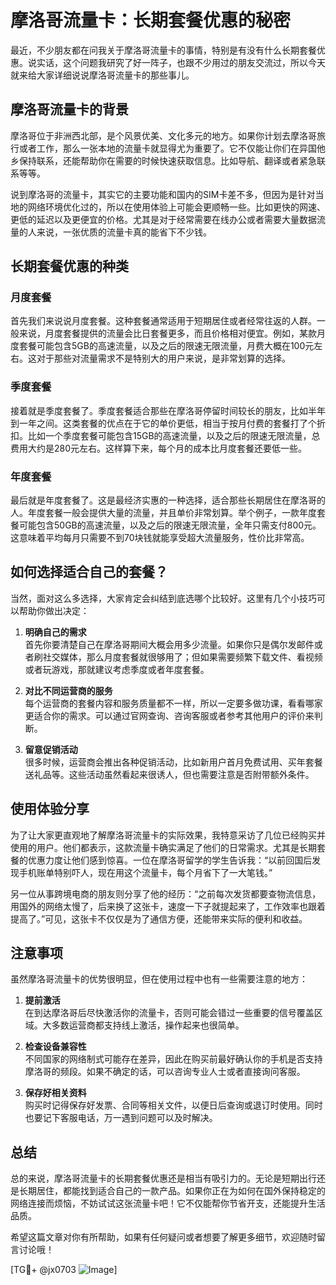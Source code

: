 # 摩洛哥流量卡：长期套餐优惠的秘密

最近，不少朋友都在问我关于摩洛哥流量卡的事情，特别是有没有什么长期套餐优惠。说实话，这个问题我研究了好一阵子，也跟不少用过的朋友交流过，所以今天就来给大家详细说说摩洛哥流量卡的那些事儿。

## 摩洛哥流量卡的背景

摩洛哥位于非洲西北部，是个风景优美、文化多元的地方。如果你计划去摩洛哥旅行或者工作，那么一张本地的流量卡就显得尤为重要了。它不仅能让你们在异国他乡保持联系，还能帮助你在需要的时候快速获取信息。比如导航、翻译或者紧急联系等等。

说到摩洛哥的流量卡，其实它的主要功能和国内的SIM卡差不多，但因为是针对当地的网络环境优化过的，所以在使用体验上可能会更顺畅一些。比如更快的网速、更低的延迟以及更便宜的价格。尤其是对于经常需要在线办公或者需要大量数据流量的人来说，一张优质的流量卡真的能省下不少钱。

## 长期套餐优惠的种类

### 月度套餐
首先我们来说说月度套餐。这种套餐通常适用于短期居住或者经常往返的人群。一般来说，月度套餐提供的流量会比日套餐更多，而且价格相对便宜。例如，某款月度套餐可能包含5GB的高速流量，以及之后的限速无限流量，月费大概在100元左右。这对于那些对流量需求不是特别大的用户来说，是非常划算的选择。

### 季度套餐
接着就是季度套餐了。季度套餐适合那些在摩洛哥停留时间较长的朋友，比如半年到一年之间。这类套餐的优点在于它的单价更低，相当于按月付费的套餐打了个折扣。比如一个季度套餐可能包含15GB的高速流量，以及之后的限速无限流量，总费用大约是280元左右。这样算下来，每个月的成本比月度套餐还要低一些。

### 年度套餐
最后就是年度套餐了。这是最经济实惠的一种选择，适合那些长期居住在摩洛哥的人。年度套餐一般会提供大量的流量，并且单价非常划算。举个例子，一款年度套餐可能包含50GB的高速流量，以及之后的限速无限流量，全年只需支付800元。这意味着平均每月只需要不到70块钱就能享受超大流量服务，性价比非常高。

## 如何选择适合自己的套餐？

当然，面对这么多选择，大家肯定会纠结到底选哪个比较好。这里有几个小技巧可以帮助你做出决定：

1. **明确自己的需求**  
   首先你要清楚自己在摩洛哥期间大概会用多少流量。如果你只是偶尔发邮件或者刷社交媒体，那么月度套餐就很够用了；但如果需要频繁下载文件、看视频或者玩游戏，那就建议考虑季度或者年度套餐。

2. **对比不同运营商的服务**  
   每个运营商的套餐内容和服务质量都不一样，所以一定要多做功课，看看哪家更适合你的需求。可以通过官网查询、咨询客服或者参考其他用户的评价来判断。

3. **留意促销活动**  
   很多时候，运营商会推出各种促销活动，比如新用户首月免费试用、买年套餐送礼品等。这些活动虽然看起来很诱人，但也需要注意是否附带额外条件。

## 使用体验分享

为了让大家更直观地了解摩洛哥流量卡的实际效果，我特意采访了几位已经购买并使用的用户。他们都表示，这款流量卡确实满足了他们的日常需求。尤其是长期套餐的优惠力度让他们感到惊喜。一位在摩洛哥留学的学生告诉我：“以前回国后发现手机账单特别吓人，现在用这个流量卡，每个月省下了一大笔钱。”

另一位从事跨境电商的朋友则分享了他的经历：“之前每次发货都要查物流信息，用国外的网络太慢了，后来换了这张卡，速度一下子就提起来了，工作效率也跟着提高了。”可见，这张卡不仅仅是为了通信方便，还能带来实际的便利和收益。

## 注意事项

虽然摩洛哥流量卡的优势很明显，但在使用过程中也有一些需要注意的地方：

1. **提前激活**  
   在到达摩洛哥后尽快激活你的流量卡，否则可能会错过一些重要的信号覆盖区域。大多数运营商都支持线上激活，操作起来也很简单。

2. **检查设备兼容性**  
   不同国家的网络制式可能存在差异，因此在购买前最好确认你的手机是否支持摩洛哥的频段。如果不确定的话，可以咨询专业人士或者直接询问客服。

3. **保存好相关资料**  
   购买时记得保存好发票、合同等相关文件，以便日后查询或退订时使用。同时也要记下客服电话，万一遇到问题可以及时解决。

## 总结

总的来说，摩洛哥流量卡的长期套餐优惠还是相当有吸引力的。无论是短期出行还是长期居住，都能找到适合自己的一款产品。如果你正在为如何在国外保持稳定的网络连接而烦恼，不妨试试这张流量卡吧！它不仅能帮你节省开支，还能提升生活品质。

希望这篇文章对你有所帮助，如果有任何疑问或者想要了解更多细节，欢迎随时留言讨论哦！

[TG💪+ @jx0703 ![Image](https://github.com/user-attachments/assets/dbca1d08-cadb-493c-b0ec-ad6f7a83f270)]
